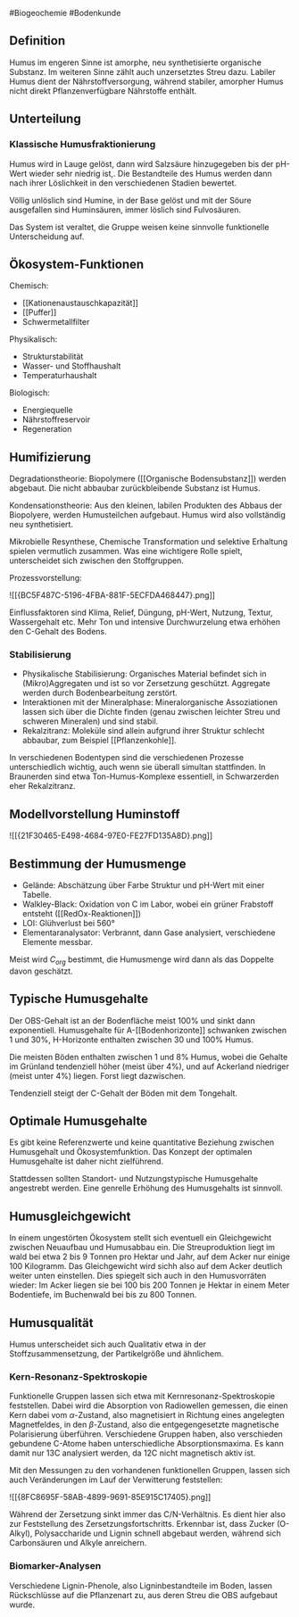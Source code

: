 #Biogeochemie #Bodenkunde 

## Definition

Humus im engeren Sinne ist amorphe, neu synthetisierte organische Substanz. Im weiteren Sinne zählt auch unzersetztes Streu dazu. Labiler Humus dient der Nährstoffversorgung, während stabiler, amorpher Humus nicht direkt Pflanzenverfügbare Nährstoffe enthält.

## Unterteilung

### Klassische Humusfraktionierung

Humus wird in Lauge gelöst, dann wird Salzsäure hinzugegeben bis der pH-Wert wieder sehr niedrig ist,. Die Bestandteile des Humus werden dann nach ihrer Löslichkeit in den verschiedenen Stadien bewertet.

Völlig unlöslich sind Humine, in der Base gelöst und mit der Söure ausgefallen sind Huminsäuren, immer löslich sind Fulvosäuren.

Das System ist veraltet, die Gruppe weisen keine sinnvolle funktionelle Unterscheidung auf.

## Ökosystem-Funktionen

Chemisch:
- [[Kationenaustauschkapazität]]
- [[Puffer]]
- Schwermetallfilter

Physikalisch:
- Strukturstabilität
- Wasser- und Stoffhaushalt
- Temperaturhaushalt

Biologisch:
- Energiequelle
- Nährstoffreservoir
- Regeneration

## Humifizierung

Degradationstheorie: Biopolymere ([[Organische Bodensubstanz]]) werden abgebaut. Die nicht abbaubar zurückbleibende Substanz ist Humus.

Kondensationstheorie: Aus den kleinen, labilen Produkten des Abbaus der Biopolyere, werden Humusteilchen aufgebaut. Humus wird also vollständig neu synthetisiert.

Mikrobielle Resynthese, Chemische Transformation und selektive Erhaltung spielen vermutlich zusammen. Was eine wichtigere Rolle spielt, unterscheidet sich zwischen den Stoffgruppen.

Prozessvorstellung:

![[{BC5F487C-5196-4FBA-881F-5ECFDA468447}.png]]

Einflussfaktoren sind Klima, Relief, Düngung, pH-Wert, Nutzung, Textur, Wassergehalt etc. Mehr Ton und intensive Durchwurzelung etwa erhöhen den C-Gehalt des Bodens.

### Stabilisierung

- Physikalische Stabilisierung: Organisches Material befindet sich in (Mikro)Aggregaten und ist so vor Zersetzung geschützt. Aggregate werden durch Bodenbearbeitung zerstört.
- Interaktionen mit der Mineralphase: Mineralorganische Assoziationen lassen sich über die Dichte finden (genau zwischen leichter Streu und schweren Mineralen) und sind stabil.
- Rekalzitranz: Moleküle sind allein aufgrund ihrer Struktur schlecht abbaubar, zum Beispiel [[Pflanzenkohle]].

In verschiedenen Bodentypen sind die verschiedenen Prozesse unterschiedlich wichtig, auch wenn sie überall simultan stattfinden. In Braunerden sind etwa Ton-Humus-Komplexe essentiell, in Schwarzerden eher Rekalzitranz.

## Modellvorstellung Huminstoff

![[{21F30465-E498-4684-97E0-FE27FD135A8D}.png]]

## Bestimmung der Humusmenge

- Gelände: Abschätzung über Farbe Struktur und pH-Wert mit einer Tabelle.
- Walkley-Black: Oxidation von C im Labor, wobei ein grüner Frabstoff entsteht ([[RedOx-Reaktionen]])
- LOI: Glühverlust bei 560°
- Elementaranalysator: Verbrannt, dann Gase analysiert, verschiedene Elemente messbar.

Meist wird $C_{org}$ bestimmt, die Humusmenge wird dann als das Doppelte davon geschätzt.

## Typische Humusgehalte

Der OBS-Gehalt ist an der Bodenfläche meist 100% und sinkt dann exponentiell. Humusgehalte für A-[[Bodenhorizonte]] schwanken zwischen 1 und 30%, H-Horizonte enthalten zwischen 30 und 100% Humus.

Die meisten Böden enthalten zwischen 1 und 8% Humus, wobei die Gehalte im Grünland tendenziell höher (meist über 4%), und auf Ackerland niedriger (meist unter 4%) liegen. Forst liegt dazwischen.

Tendenziell steigt der C-Gehalt der Böden mit dem Tongehalt.

## Optimale Humusgehalte

Es gibt keine Referenzwerte und keine quantitative Beziehung zwischen Humusgehalt und Ökosystemfunktion. Das Konzept der optimalen Humusgehalte ist daher nicht zielführend.

Stattdessen sollten Standort- und Nutzungstypische Humusgehalte angestrebt werden. Eine genrelle Erhöhung des Humusgehalts ist sinnvoll.

## Humusgleichgewicht

In einem ungestörten Ökosystem stellt sich eventuell ein Gleichgewicht zwischen Neuaufbau und Humusabbau ein. Die Streuproduktion liegt im wald bei etwa 2 bis 9 Tonnen pro Hektar und Jahr, auf dem Acker nur einige 100 Kilogramm. Das Gleichgewicht wird sichh also auf dem Acker deutlich weiter unten einstellen. Dies spiegelt sich auch in den Humusvorräten wieder: Im Acker liegen sie bei 100 bis 200 Tonnen je Hektar in einem Meter Bodentiefe, im Buchenwald bei bis zu 800 Tonnen.

## Humusqualität

Humus unterscheidet sich auch Qualitativ etwa in der Stoffzusammensetzung, der Partikelgröße und ähnlichem.

### Kern-Resonanz-Spektroskopie

Funktionelle Gruppen lassen sich etwa mit Kernresonanz-Spektroskopie feststellen. Dabei wird die Absorption von Radiowellen gemessen, die einen Kern dabei vom $\alpha$-Zustand, also magnetisiert in Richtung eines angelegten Magnetfeldes, in den $\beta$-Zustand, also die entgegengesetzte magnetische Polarisierung überführen. Verschiedene Gruppen haben, also verschieden gebundene C-Atome haben unterschiedliche Absorptionsmaxima. Es kann damit nur 13C analysiert werden, da 12C nicht magnetisch aktiv ist.

Mit den Messungen zu den vorhandenen funktionellen Gruppen, lassen sich auch Veränderungen im Lauf der Verwitterung feststellen:

![[{8FC8695F-58AB-4899-9691-85E915C17405}.png]]

Während der Zersetzung sinkt immer das C/N-Verhältnis. Es dient hier also zur Feststellung des Zersetzungsfortschritts. Erkennbar ist, dass Zucker (O-Alkyl), Polysaccharide und Lignin schnell abgebaut werden, während sich Carbonsäuren und Alkyle anreichern.

### Biomarker-Analysen

Verschiedene Lignin-Phenole, also Ligninbestandteile im Boden, lassen Rückschlüsse auf die Pflanzenart zu, aus deren Streu die OBS aufgebaut wurde.